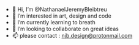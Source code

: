 - 👋 Hi, I’m @NathanaelJeremyBleibtreu
- 👀 I’m interested in art, design and code
- 🌱 I’m currently learning to breath
- 💞️ I’m looking to collaborate on great ideas
- 📫 please contact : njb.design@protonmail.com

<!---
NathanaelBleibtreu/NathanaelBleibtreu is a ✨ special ✨ repository because its `README.md` (this file) appears on your GitHub profile.
You can click the Preview link to take a look at your changes.
--->
